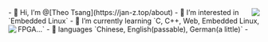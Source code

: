 <img align="right" src="https://github-readme-stats.vercel.app/api/top-langs/?username=WeihanLi&theme=vue-dark&layout=compact"/>
- 👋 Hi, I’m @[Theo Tsang](https://jan-z.top/about)
- 👀 I’m interested in `Embedded Linux`
- 🌱 I’m currently learning `C, C++, Web, Embedded Linux, FPGA...`
- 📜 languages `Chinese, English(passable), German(a little)`
- 
<img align="left" src="https://github-readme-stats.vercel.app/api?username=Theo-Tsang&show_icons=true&theme=vue-dark&count_private=true"/>

<!---
Theo-Tsang/Theo-Tsang is a ✨ special ✨ repository because its `README.md` (this file) appears on your GitHub profile.
You can click the Preview link to take a look at your changes.
--->
